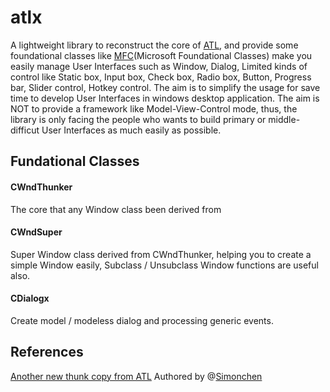 # atlx

A lightweight library to reconstruct the core of [ATL](https://msdn.microsoft.com/en-us/library/3ax346b7.aspx), and provide some foundational classes like [MFC](https://en.wikipedia.org/wiki/Microsoft_Foundation_Class_Library)(Microsoft Foundational Classes) make you easily manage User Interfaces such as Window, Dialog, Limited kinds of control like Static box, Input box, Check box, Radio box, Button, Progress bar, Slider control, Hotkey control.
The aim is to simplify the usage for save time to develop User Interfaces in windows desktop application.
The aim is NOT to provide a framework like Model-View-Control mode, thus, the library is only facing the people who wants to build primary or middle-difficut User Interfaces as much easily as possible.

## Fundational Classes

#### CWndThunker
The core that any Window class been derived from
#### CWndSuper 
Super Window class derived from CWndThunker, helping you to create a simple Window easily, Subclass / Unsubclass Window functions are useful also.
#### CDialogx
Create model / modeless dialog and processing generic events.

## References
[Another new thunk copy from ATL](https://www.codeproject.com/Articles/348387/Another-new-thunk-copy-from-ATL) Authored by @[Simonchen](https://github.com/simonchen)
